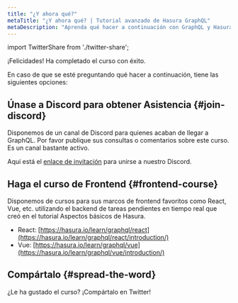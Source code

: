 ```yaml
---
title: "¿Y ahora qué?"
metaTitle: "¿Y ahora qué? | Tutorial avanzado de Hasura GraphQL"
metaDescription: "Aprenda qué hacer a continuación con GraphQL y Hasura con más recursos de la comunidad. Únase a nuestro canal de discord para obtener asistencia."
---
```


import TwitterShare from './twitter-share';

¡Felicidades! Ha completado el curso con éxito.

En caso de que se esté preguntando qué hacer a continuación, tiene las siguientes opciones:

## Únase a Discord para obtener Asistencia {#join-discord}

Disponemos de un canal de Discord para quienes acaban de llegar a GraphQL. Por favor publique sus consultas o comentarios sobre este curso. Es un canal bastante activo.

Aquí está el [enlace de invitación](https://discord.com/invite/hasura) para unirse a nuestro Discord.

## Haga el curso de Frontend {#frontend-course}

Disponemos de cursos para sus marcos de frontend favoritos como React, Vue, etc. utilizando el backend de tareas pendientes en tiempo real que creó en el tutorial Aspectos básicos de Hasura.

- React: [https://hasura.io/learn/graphql/react](https://hasura.io/learn/graphql/react/introduction/)
- Vue: [https://hasura.io/learn/graphql/vue](https://hasura.io/learn/graphql/vue/introduction/)

## Compártalo {#spread-the-word}

<TwitterShare />¿Le ha gustado el curso? ¡Compártalo en Twitter!
